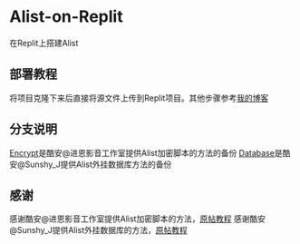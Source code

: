 # Alist-on-Replit
在Replit上搭建Alist
## 部署教程
将项目克隆下来后直接将源文件上传到Replit项目。其他步骤参考[我的博客](https://blog.zuilang.tk/posts/64036/)
## 分支说明
[Encrypt](https://github.com/zui-lang/Alist-on-Replit/tree/Encrypt)是酷安@进恩影音工作室提供Alist加密脚本的方法的备份
[Database](https://github.com/zui-lang/Alist-on-Replit/tree/Database)是酷安@Sunshy_J提供Alist外挂数据库方法的备份
## 感谢
感谢酷安@进恩影音工作室提供Alist加密脚本的方法，[原帖教程](https://www.coolapk.com/feed/44723268)
感谢酷安@Sunshy_J提供Alist外挂数据库的方法，[原帖教程](https://www.coolapk.com/feed/43744363)
